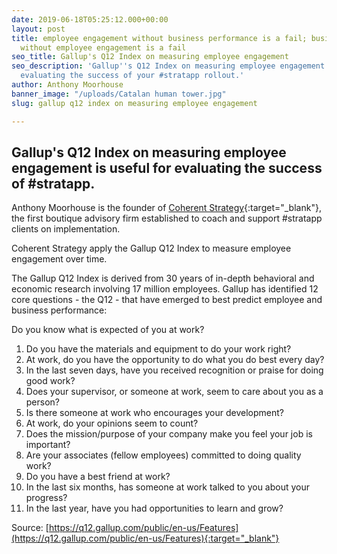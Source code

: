 ```yaml
---
date: 2019-06-18T05:25:12.000+00:00
layout: post
title: employee engagement without business performance is a fail; business performance
  without employee engagement is a fail
seo_title: Gallup's Q12 Index on measuring employee engagement
seo_description: 'Gallup''s Q12 Index on measuring employee engagement is useful for
  evaluating the success of your #stratapp rollout.'
author: Anthony Moorhouse
banner_image: "/uploads/Catalan human tower.jpg"
slug: gallup q12 index on measuring employee engagement

---
```

## Gallup's Q12 Index on measuring employee engagement is useful for evaluating the success of #stratapp.

Anthony Moorhouse is the founder of [Coherent Strategy](http://coherentstrat.com/ "Coherent Strategy"){:target="_blank"}, the first boutique advisory firm established to coach and support #stratapp clients on implementation.

Coherent Strategy apply the Gallup Q12 Index to measure employee engagement over time.

The Gallup Q12 Index is derived from 30 years of in-depth behavioral and economic research involving 17 million employees. Gallup has identified 12 core questions - the Q12 - that have emerged to best predict employee and business performance:

Do you know what is expected of you at work?

 1. Do you have the materials and equipment to do your work right?
 2. At work, do you have the opportunity to do what you do best every day?
 3. In the last seven days, have you received recognition or praise for doing good work?
 4. Does your supervisor, or someone at work, seem to care about you as a person?
 5. Is there someone at work who encourages your development?
 6. At work, do your opinions seem to count?
 7. Does the mission/purpose of your company make you feel your job is important?
 8. Are your associates (fellow employees) committed to doing quality work?
 9. Do you have a best friend at work?
10. In the last six months, has someone at work talked to you about your progress?
11. In the last year, have you had opportunities to learn and grow?

Source: [https://q12.gallup.com/public/en-us/Features](https://q12.gallup.com/public/en-us/Features){:target="_blank"}